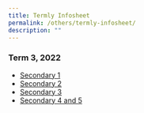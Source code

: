 ```yaml
---
title: Termly Infosheet
permalink: /others/termly-infosheet/
description: ""
---
```

### Term 3, 2022

* [Secondary 1](/files/Useful%20Links/UL%20Parents/2023%20T1%20Sec%201%20Letter.pdf)
* [Secondary 2](/files/Useful%20Links/UL%20Parents/2023%20T1%20Sec%202%20Letter.pdf)
* [Secondary 3](/files/Useful%20Links/UL%20Parents/2023%20T1%20Sec%203%20Letter.pdf)
* [Secondary 4 and 5](/files/Useful%20Links/UL%20Parents/2023%20T1%20Sec%204%20%205%20%20Letter.pdf)